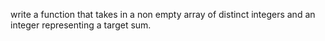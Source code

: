 write a function that takes in a non empty array of distinct integers and an integer representing a target sum.
